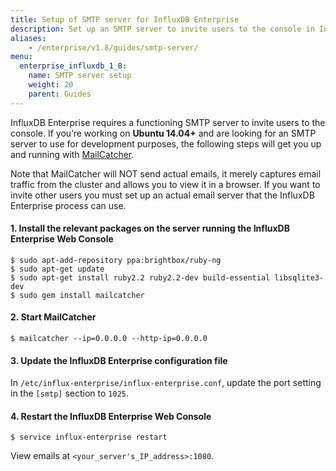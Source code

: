 ```yaml
---
title: Setup of SMTP server for InfluxDB Enterprise
description: Set up an SMTP server to invite users to the console in InfluxDB Enterprise.
aliases:
    - /enterprise/v1.8/guides/smtp-server/
menu:
  enterprise_influxdb_1_8:
    name: SMTP server setup
    weight: 20
    parent: Guides
---
```


InfluxDB Enterprise requires a functioning SMTP server to invite users to the console.
If you’re working on **Ubuntu 14.04+** and are looking for an SMTP server to use for
development purposes, the following steps will get you up and running with [MailCatcher](https://mailcatcher.me/).

Note that MailCatcher will NOT send actual emails, it merely captures email
traffic from the cluster and allows you to view it in a browser.
If you want to invite other users you must set up an actual email server that the InfluxDB Enterprise process can use.

#### 1. Install the relevant packages on the server running the InfluxDB Enterprise Web Console
```
$ sudo apt-add-repository ppa:brightbox/ruby-ng
$ sudo apt-get update
$ sudo apt-get install ruby2.2 ruby2.2-dev build-essential libsqlite3-dev
$ sudo gem install mailcatcher
```
#### 2. Start MailCatcher
```
$ mailcatcher --ip=0.0.0.0 --http-ip=0.0.0.0
```
#### 3. Update the InfluxDB Enterprise configuration file

In `/etc/influx-enterprise/influx-enterprise.conf`, update the port setting in
the `[smtp]` section to `1025`.

#### 4. Restart the InfluxDB Enterprise Web Console
```
$ service influx-enterprise restart
```
View emails at `<your_server's_IP_address>:1080`.
